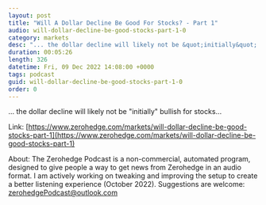 ```yaml
---
layout: post
title: "Will A Dollar Decline Be Good For Stocks? - Part 1"
audio: will-dollar-decline-be-good-stocks-part-1-0
category: markets
desc: "... the dollar decline will likely not be &quot;initially&quot; bullish for stocks..."
duration: 00:05:26
length: 326
datetime: Fri, 09 Dec 2022 14:08:00 +0000
tags: podcast
guid: will-dollar-decline-be-good-stocks-part-1-0
order: 0
---
```

... the dollar decline will likely not be &quot;initially&quot; bullish for stocks...

Link: [https://www.zerohedge.com/markets/will-dollar-decline-be-good-stocks-part-1](https://www.zerohedge.com/markets/will-dollar-decline-be-good-stocks-part-1)

About: The Zerohedge Podcast is a non-commercial, automated program, designed to give people a way to get news from Zerohedge in an audio format.  I am actively working on tweaking and improving the setup to create a better listening experience (October 2022).  Suggestions are welcome: [zerohedgePodcast@outlook.com](mailto:zerohedgePodcast@outlook.com)